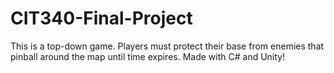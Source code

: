 # CIT340-Final-Project

This is a top-down game. Players must protect their base from enemies that pinball around the map until time expires. Made with C# and Unity!
